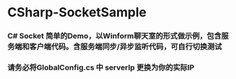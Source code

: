 # CSharp-SocketSample

### C# Socket 简单的Demo，以Winform聊天室的形式做示例，包含服务端和客户端代码。含服务端同步/异步监听代码，可自行切换测试
### 请务必将GlobalConfig.cs 中 serverIp 更换为你的实际IP
